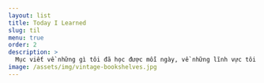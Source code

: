 ```yaml
---
layout: list
title: Today I Learned
slug: til
menu: true
order: 2
description: >
  Mục viết về những gì tôi đã học được mỗi ngày, về những lĩnh vực tôi quan tâm và có hứng thú. 
image: /assets/img/vintage-bookshelves.jpg
---
```


